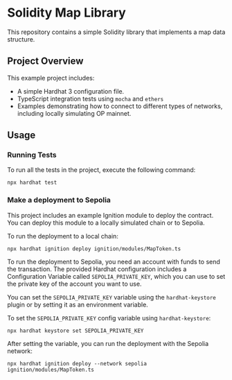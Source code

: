 # Solidity Map Library

This repository contains a simple Solidity library that implements a map data structure.

## Project Overview

This example project includes:

- A simple Hardhat 3 configuration file.
- TypeScript integration tests using `mocha` and `ethers`
- Examples demonstrating how to connect to different types of networks, including locally simulating OP mainnet.

## Usage

### Running Tests

To run all the tests in the project, execute the following command:

```shell
npx hardhat test
```

### Make a deployment to Sepolia

This project includes an example Ignition module to deploy the contract. You can deploy this module to a locally
simulated chain or to Sepolia.

To run the deployment to a local chain:

```shell
npx hardhat ignition deploy ignition/modules/MapToken.ts
```

To run the deployment to Sepolia, you need an account with funds to send the transaction. The provided Hardhat
configuration includes a Configuration Variable called `SEPOLIA_PRIVATE_KEY`, which you can use to set the private key
of the account you want to use.

You can set the `SEPOLIA_PRIVATE_KEY` variable using the `hardhat-keystore` plugin or by setting it as an environment
variable.

To set the `SEPOLIA_PRIVATE_KEY` config variable using `hardhat-keystore`:

```shell
npx hardhat keystore set SEPOLIA_PRIVATE_KEY
```

After setting the variable, you can run the deployment with the Sepolia network:

```shell
npx hardhat ignition deploy --network sepolia ignition/modules/MapToken.ts
```
